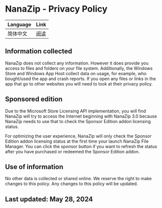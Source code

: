 ﻿# NanaZip - Privacy Policy

| Language       | Link          |
|----------------|---------------|
| 简体中文       | [阅读](Privacy_zh-CN.md)  |

## Information collected

NanaZip does not collect any information. However it does provide you access to 
files and folders on your file system. Additionally, the Windows Store and 
Windows App Host collect data on usage, for example, who bought/used the app 
and crash reports. If you open any files or links in the app that go to other
websites you will need to look at their privacy policy.

## Sponsored edition

Due to the Microsoft Store Licensing API implementation, you will find NanaZip
will try to access the Internet beginning with NanaZip 3.0 because NanaZip
needs to use that to check the Sponsor Edition addon licensing status.

For optimizing the user experience, NanaZip will only check the Sponsor 
Edition addon licensing status at the first time your launch NanaZip File
Manager. You can click the sponsor button if you want to refresh the status
after you have purchased or redeemed the Sponsor Edition addon.
 
## Use of information

No other data is collected or shared online. We reserve the right to 
make changes to this policy. Any changes to this policy will be updated. 
 
## Last updated: May 28, 2024
